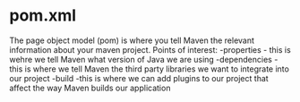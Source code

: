 # pom.xml
The page object model (pom) is where you tell Maven the relevant information about your maven project. Points of interest:
-properties
    - this is wehre we tell Maven what version of Java we are using
-dependencies
    - this is where we tell Maven the third party libraries we want to integrate into our project
-build
    -this is where we can add plugins to our project that affect the way Maven builds our application
    
